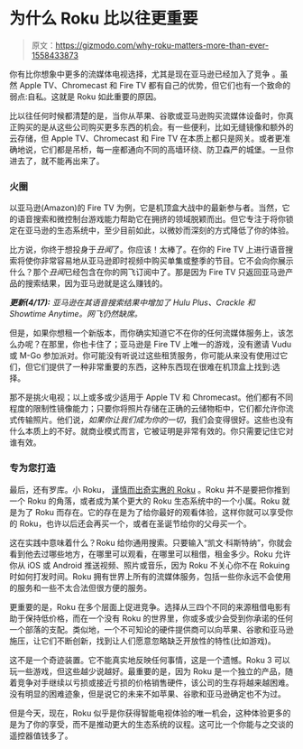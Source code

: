 # 为什么 Roku 比以往更重要

> 原文：<https://gizmodo.com/why-roku-matters-more-than-ever-1558433873>

你有比你想象中更多的流媒体电视选择，尤其是现在亚马逊已经加入了竞争 。虽然 Apple TV、Chromecast 和 Fire TV 都有自己的优势，但它们也有一个致命的弱点:自私。这就是 Roku 如此重要的原因。



比以往任何时候都清楚的是，当你从苹果、谷歌或亚马逊购买流媒体设备时，你真正购买的是从这些公司购买更多东西的机会。有一些便利，比如无缝镜像和额外的云存储，但 Apple TV、Chromecast 和 Fire TV 在本质上都只是网关。或者更准确地说，它们都是吊桥，每一座都通向不同的高墙环绕、防卫森严的城堡。一旦你进去了，就不能再出来了。

### 火圈

以亚马逊(Amazon)的 Fire TV 为例，它是机顶盒大战中的最新参与者。当然，它的语音搜索和微控制台游戏能力帮助它在拥挤的领域脱颖而出。但它专注于将你锁定在亚马逊的生态系统中，至少目前如此，以微妙而深刻的方式降低了你的体验。

比方说，你终于想投身于*丑闻*了。你应该！太棒了。在你的 Fire TV 上进行语音搜索将使你非常容易地从亚马逊即时视频中购买单集或整季的节目。它不会向你展示什么？那个*丑闻*已经包含在你的网飞订阅中了。那是因为 Fire TV 只返回亚马逊产品的搜索结果，因为亚马逊就是这么赚钱的。

***更新(4/17):*** *亚马逊在其语音搜索结果中增加了 Hulu Plus、Crackle 和 Showtime Anytime。网飞仍然缺席。*

但是，如果你想租一个新版本，而你确实知道它不在你的任何流媒体服务上，该怎么办呢？在那里，你也卡住了；亚马逊是 Fire TV 上唯一的游戏，没有邀请 Vudu 或 M-Go 参加派对。你可能没有听说过这些租赁服务，你可能从来没有使用过它们，但它们提供了一种非常重要的东西，这种东西现在很难在机顶盒上找到:选择。

那不是挑火电视；以上或多或少适用于 Apple TV 和 Chromecast。他们都有不同程度的限制性镜像能力；只要你将照片存储在正确的云储物柜中，它们都允许你流式传输照片。他们说，*如果你让我们成为你的一切*，我们会变得很好。这些也没有什么本质上的不好。就商业模式而言，它被证明是非常有效的。你只需要记住它对谁有效。

### 专为您打造

最后，还有罗库。小 Roku， [谨慎而出奇实惠的 Roku](http://gizmodo.com/roku-streaming-stick-review-a-50-wonder-and-your-tvs-1552979170) 。Roku 并不是要把你推到一个 Roku 的角落，或者成为某个更大的 Roku 生态系统中的一个小属。Roku 就是为了 Roku 而存在。它的存在是为了给你最好的观看体验，这样你就可以享受你的 Roku，也许以后还会再买一个，或者在圣诞节给你的父母买一个。

这在实践中意味着什么？Roku 给你通用搜索。只要输入“凯文·科斯特纳”，你就会看到他去过哪些地方，在哪里可以观看，在哪里可以租借，租金多少。Roku 允许你从 iOS 或 Android 推送视频、照片或音乐，因为 Roku 不关心你不在 Rokuing 时如何打发时间。Roku 拥有世界上所有的流媒体服务，包括一些你永远不会使用的服务和一些不太合法但很方便的服务。

更重要的是，Roku 在多个层面上促进竞争。选择从三四个不同的来源租借电影有助于保持低价格，而在一个没有 Roku 的世界里，你或多或少会受到你承诺的任何一个部落的支配。类似地，一个不可知论的硬件提供商可以向苹果、谷歌和亚马逊施压，让它们不断创新，找到让人们愿意忽略缺乏开放性的特性(比如游戏)。

这不是一个奇迹装置。它不能真实地反映任何事情，这是一个遗憾。Roku 3 可以玩一些游戏，但这些越少说越好。最重要的是，因为 Roku 是一个独立的产品，随着竞争对手继续以亏损或接近亏损的价格销售硬件，该公司的生存将越来越困难。没有明显的困难迹象，但是说它的未来不如苹果、谷歌和亚马逊确定也不为过。

但是今天，现在，Roku 似乎是你获得智能电视体验的唯一机会，这种体验更多的是为了你的享受，而不是推动更大的生态系统的议程。这可比一个你能与之交谈的遥控器值钱多了。